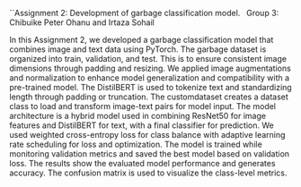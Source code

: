 ``Assignment 2: Development of garbage classification model.
`
`Group 3:  Chibuike Peter Ohanu and Irtaza Sohail 

In this Assignment 2, we developed a garbage classification model that combines image and text data using PyTorch. The garbage dataset is organized into train, validation, and test. This is to ensure consistent image dimensions through padding and resizing.
We applied image augmentations and normalization to enhance model generalization and compatibility with a pre-trained model.
The DistilBERT is used to tokenize text and standardizing length through padding or truncation.
The customdataset creates a dataset class to load and transform image-text pairs for model input.
The model architecture is a hybrid model used in combining ResNet50 for image features and DistilBERT for text, with a final classifier for prediction.
We used weighted cross-entropy loss for class balance with adaptive learning rate scheduling for loss and optimization. 
The model is trained while monitoring validation metrics and saved the best model based on validation loss. 
The results show the evaluated model performance and generates accuracy. The confusion matrix is used to visualize the class-level metrics.
